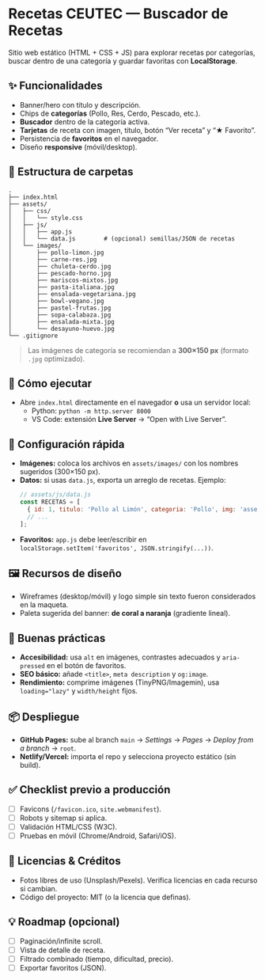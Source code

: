 # Recetas CEUTEC — Buscador de Recetas

Sitio web estático (HTML + CSS + JS) para explorar recetas por categorías, buscar dentro de una categoría y guardar favoritas con **LocalStorage**.

## ✨ Funcionalidades
- Banner/hero con título y descripción.
- Chips de **categorías** (Pollo, Res, Cerdo, Pescado, etc.).
- **Buscador** dentro de la categoría activa.
- **Tarjetas** de receta con imagen, título, botón “Ver receta” y “★ Favorito”.
- Persistencia de **favoritos** en el navegador.
- Diseño **responsive** (móvil/desktop).

## 📁 Estructura de carpetas
```
.
├── index.html
├── assets/
│   ├── css/
│   │   └── style.css
│   ├── js/
│   │   ├── app.js
│   │   └── data.js        # (opcional) semillas/JSON de recetas
│   └── images/
│       ├── pollo-limon.jpg
│       ├── carne-res.jpg
│       ├── chuleta-cerdo.jpg
│       ├── pescado-horno.jpg
│       ├── mariscos-mixtos.jpg
│       ├── pasta-italiana.jpg
│       ├── ensalada-vegetariana.jpg
│       ├── bowl-vegano.jpg
│       ├── pastel-frutas.jpg
│       ├── sopa-calabaza.jpg
│       ├── ensalada-mixta.jpg
│       └── desayuno-huevo.jpg
└── .gitignore
```

> Las imágenes de categoría se recomiendan a **300×150 px** (formato `.jpg` optimizado).

## 🚀 Cómo ejecutar
- Abre `index.html` directamente en el navegador **o** usa un servidor local:
  - Python: `python -m http.server 8000`
  - VS Code: extensión **Live Server** → “Open with Live Server”.

## 🔧 Configuración rápida
- **Imágenes:** coloca los archivos en `assets/images/` con los nombres sugeridos (300×150 px).
- **Datos:** si usas `data.js`, exporta un arreglo de recetas. Ejemplo:
  ```js
  // assets/js/data.js
  const RECETAS = [
    { id: 1, titulo: 'Pollo al Limón', categoria: 'Pollo', img: 'assets/images/pollo-limon.jpg' },
    // ...
  ];
  ```
- **Favoritos:** `app.js` debe leer/escribir en `localStorage.setItem('favoritos', JSON.stringify(...))`.

## 🖼️ Recursos de diseño
- Wireframes (desktop/móvil) y logo simple sin texto fueron considerados en la maqueta.
- Paleta sugerida del banner: **de coral a naranja** (gradiente lineal).

## 🧰 Buenas prácticas
- **Accesibilidad:** usa `alt` en imágenes, contrastes adecuados y `aria-pressed` en el botón de favoritos.
- **SEO básico:** añade `<title>`, `meta description` y `og:image`.
- **Rendimiento:** comprime imágenes (TinyPNG/Imagemin), usa `loading="lazy"` y `width/height` fijos.

## 📦 Despliegue
- **GitHub Pages:** sube al branch `main` → *Settings* → *Pages* → *Deploy from a branch* → `root`.
- **Netlify/Vercel:** importa el repo y selecciona proyecto estático (sin build).

## ✅ Checklist previo a producción
- [ ] Favicons (`/favicon.ico`, `site.webmanifest`).
- [ ] Robots y sitemap si aplica.
- [ ] Validación HTML/CSS (W3C).
- [ ] Pruebas en móvil (Chrome/Android, Safari/iOS).

## 📜 Licencias & Créditos
- Fotos libres de uso (Unsplash/Pexels). Verifica licencias en cada recurso si cambian.
- Código del proyecto: MIT (o la licencia que definas).

## 💡 Roadmap (opcional)
- [ ] Paginación/infinite scroll.
- [ ] Vista de detalle de receta.
- [ ] Filtrado combinado (tiempo, dificultad, precio).
- [ ] Exportar favoritos (JSON).
